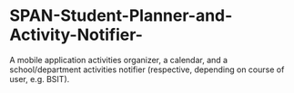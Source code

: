 SPAN-Student-Planner-and-Activity-Notifier-
===========================================

A mobile application activities organizer, a calendar, and a school/department activities notifier (respective, depending on course of user, e.g. BSIT).
